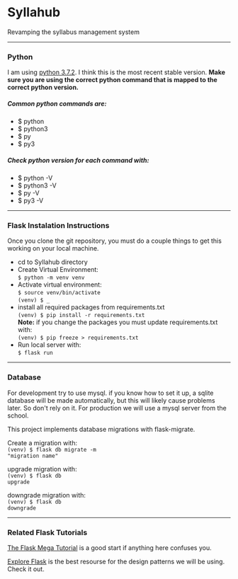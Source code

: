 <h1>Syllahub</h1>
<p>Revamping the syllabus management system</p>

<hr>
<h3>Python</h3>
<p>I am using <a href="https://www.python.org/downloads/">python 3.7.2</a>. I think this is the most recent stable version. <strong>Make sure you are using the correct python command that is mapped to the correct python version.</strong></p>
<h5>Common python commands are:</h5>
<ul>
    <li>$ python</li>
    <li>$ python3</li>
    <li>$ py</li>
    <li>$ py3</li>
</ul>
<h5>Check python version for each command with: </h5>
<ul>
    <li>$ python -V</li>
    <li>$ python3 -V</li>
    <li>$ py -V</li>
    <li>$ py3 -V</li>
</ul>

<hr>
<h3>Flask Instalation Instructions</h3>
Once you clone the git repository, you must do a couple things to get this working on your local machine. 
<ul>
    <li>
        cd to Syllahub directory
    </li>
    <li>
        Create Virtual Environment: <br>
        <code>$ python -m venv venv</code><br>
    </li> 
    <li>
        Activate virtual environment: <br>
        <code>$ source venv/bin/activate</code><br>
        <code>(venv) $ _</code>
    </li>
    <li>
        install all required packages from requirements.txt<br>
        <code>(venv) $ pip install -r requirements.txt</code><br>
        <strong>Note:</strong> if you change the packages you must update requirements.txt with: <br>
        <code>(venv) $ pip freeze > requirements.txt</code>
    </li>   
    <li>
        Run local server with: <br>
        <code>$ flask run</code>
    </li>
</ul>

<hr>
<h3>Database</h3>
<p>For development try to use mysql. if you know how to set it up, a sqlite database will be made automatically, but this will likely cause problems later. So don't rely on it. For production we will use a mysql server from the school.</p>

<p>This project implements database migrations with flask-migrate.</p>

Create a migration with: <br>
<code>(venv) $ flask db migrate -m "migration name"</code>

upgrade migration with: <br>
<code>(venv) $ flask db upgrade</code>

downgrade migration with: <br>
<code>(venv) $ flask db downgrade</code>

<hr>
<h3>Related Flask Tutorials</h3>
<p><a href="https://blog.miguelgrinberg.com/post/the-flask-mega-tutorial-part-i-hello-world">The Flask Mega Tutorial</a> is a good start if anything here confuses you.</p>
<p><a href="http://exploreflask.com/en/latest/index.html">Explore Flask</a> is the best resourse for the design patterns we will be using. Check it out.</p>